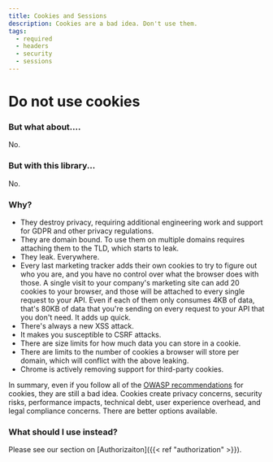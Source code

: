 ```yaml
---
title: Cookies and Sessions
description: Cookies are a bad idea. Don't use them.
tags:
  - required
  - headers
  - security
  - sessions
---
```


# Do not use cookies

### But what about....

No.

### But with this library...

No.

### Why?

- They destroy privacy, requiring additional engineering work and support for GDPR and other privacy regulations.
- They are domain bound. To use them on multiple domains requires attaching them to the TLD, which starts to leak.
- They leak. Everywhere.
- Every last marketing tracker adds their own cookies to try to figure out who you are, and you have no control
  over what the browser does with those. A single visit to your company's marketing site can add 20 cookies to your
  browser, and those will be attached to every single request to your API. Even if each of them only consumes 4KB of
  data, that's 80KB of data that you're sending on every request to your API that you don't need. It adds up quick.
- There's always a new XSS attack.
- It makes you susceptible to CSRF attacks.
- There are size limits for how much data you can store in a cookie.
- There are limits to the number of cookies a browser will store per domain, which will conflict with the above leaking.
- Chrome is actively removing support for third-party cookies.

In summary, even if you follow all of the [OWASP
recommendations](https://cheatsheetseries.owasp.org/cheatsheets/Session_Management_Cheat_Sheet.html) for cookies, they
are still a bad idea. Cookies create privacy concerns, security risks, performance impacts, technical debt, user
experience overhead, and legal compliance concerns. There are better options available.

### What should I use instead?

Please see our section on [Authorizaiton]({{< ref "authorization" >}}).